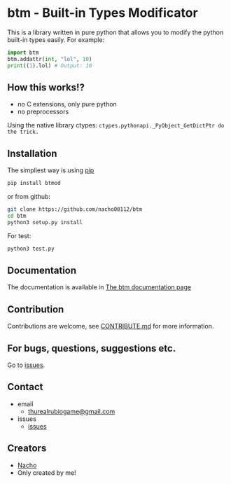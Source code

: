 btm - Built-in Types Modificator
================================

This is a library written in pure python that allows you to modify the python built-in types easily.
For example:

```python
import btm
btm.addattr(int, "lol", 10)
print((1).lol) # Output: 10
```

How this works!?
----------------

- no C extensions, only pure python
- no preprocessors

Using the native library ctypes:
`ctypes.pythonapi._PyObject_GetDictPtr do the trick.`

Installation
------------
The simpliest way is using [pip](https://github.com/pypa/pip)

```bash
pip install btmod
```

or from github:

```bash
git clone https://github.com/nacho00112/btm
cd btm
python3 setup.py install
```

For test:

```bash
python3 test.py
```

Documentation
-------------

The documentation is available in [The btm documentation page](https://github.com/nacho00112/btm/tree/main/docs/index.md)

Contribution
------------

Contributions are welcome, see [CONTRIBUTE.md](https://github.com/nacho00112/btm/tree/main/CONTRIBUTE.md) for more information.

For bugs, questions, suggestions etc.
-------------------------------------

Go to [issues](https://github.com/nacho00112/btm/issues).

Contact
-------
- email
    - <thurealrubiogame@gmail.com>
- issues
    - [issues](https://github.com/nacho00112/btm/issues)

Creators
--------
- [Nacho](https://github.com/nacho00112)
- Only created by me!

